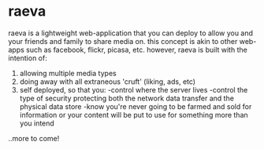 raeva
=====
raeva is a lightweight web-application that you can deploy to allow you and your friends and family to share media on.  this concept is akin to other web-apps such as facebook, flickr, picasa, etc.  however, raeva is built with the intention of:
 1) allowing multiple media types
 2) doing away with all extraneous 'cruft' (liking, ads, etc)
 3) self deployed, so that you:
  -control where the server lives
  -control the type of security protecting both the network data transfer and the physical data store
  -know you're never going to be farmed and sold for information or your content will be put to use for something more than you intend

..more to come!
